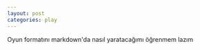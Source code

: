 ```yaml
---
layout: post
categories: play
---
```


Oyun formatını markdown'da nasıl yaratacağımı öğrenmem lazım
